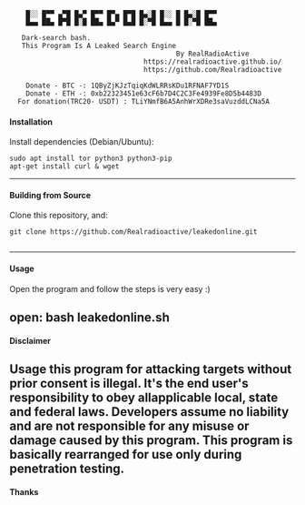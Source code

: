 
<p align="center">
    


		█░░ █▀▀ ▄▀█ █▄▀ █▀▀ █▀▄ █▀█ █▄░█ █░░ █ █▄░█ █▀▀
		█▄▄ ██▄ █▀█ █░█ ██▄ █▄▀ █▄█ █░▀█ █▄▄ █ █░▀█ ██▄

       Dark-search bash.
	   This Program Is A Leaked Search Engine  
                                             By RealRadioActive           
                                     https://realradioactive.github.io/ 
                                     https://github.com/Realradioactive
		
		Donate - BTC -: 1QByZjKJzTqiqKdWLRRsKDu1RFNAF7YD1S 
		Donate - ETH -: 0xb22323451e63cF6b7D4C2C3Fe4939Fe8D5b4483D 	
      For donation(TRC20- USDT) : TLiYNmfB6A5AnhWrXDRe3saVuzddLCNa5A		
</p>



#### Installation

Install dependencies (Debian/Ubuntu):
```
sudo apt install tor python3 python3-pip
apt-get install curl & wget
```

---

#### Building from Source

Clone this repository, and:
```
git clone https://github.com/Realradioactive/leakedonline.git


```

---

#### Usage



Open the program and follow the steps is very easy :)

open:
bash leakedonline.sh
---

#### Disclaimer

Usage this program for attacking targets without prior consent is illegal. It's the end user's responsibility to obey allapplicable local, state and federal laws. Developers assume no liability and are not responsible for any misuse or damage caused by this program.
This program is basically rearranged for use only during penetration testing.
---

#### Thanks



